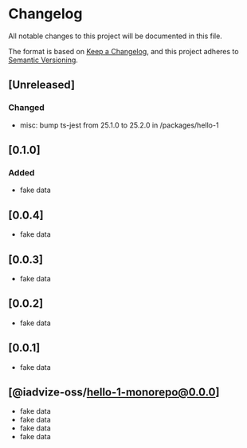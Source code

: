 # Changelog

All notable changes to this project will be documented in this file.

The format is based on [Keep a Changelog](https://keepachangelog.com/en/1.0.0/),
and this project adheres to [Semantic Versioning](https://semver.org/spec/v2.0.0.html).

## [Unreleased]

### Changed

-   misc: bump ts-jest from 25.1.0 to 25.2.0 in /packages/hello-1

## [0.1.0]

### Added

-   fake data

## [0.0.4]

-   fake data

## [0.0.3]

-   fake data

## [0.0.2]

-   fake data

## [0.0.1]

-   fake data

## [@iadvize-oss/hello-1-monorepo@0.0.0]

-   fake data
-   fake data
-   fake data
-   fake data
